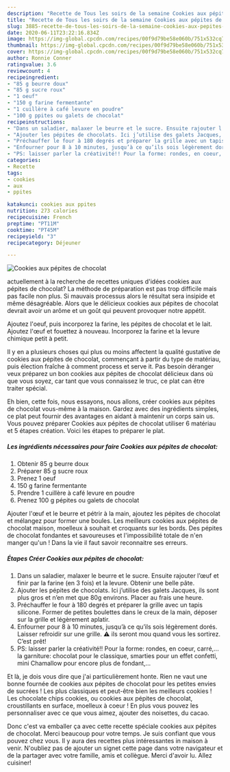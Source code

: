 ```yaml
---
description: "Recette de Tous les soirs de la semaine Cookies aux pépites de chocolat"
title: "Recette de Tous les soirs de la semaine Cookies aux pépites de chocolat"
slug: 3885-recette-de-tous-les-soirs-de-la-semaine-cookies-aux-pepites-de-chocolat
date: 2020-06-11T23:22:16.834Z
image: https://img-global.cpcdn.com/recipes/00f9d79be58e060b/751x532cq70/cookies-aux-pepites-de-chocolat-photo-principale-de-la-recette.jpg
thumbnail: https://img-global.cpcdn.com/recipes/00f9d79be58e060b/751x532cq70/cookies-aux-pepites-de-chocolat-photo-principale-de-la-recette.jpg
cover: https://img-global.cpcdn.com/recipes/00f9d79be58e060b/751x532cq70/cookies-aux-pepites-de-chocolat-photo-principale-de-la-recette.jpg
author: Ronnie Conner
ratingvalue: 3.6
reviewcount: 4
recipeingredient:
- "85 g beurre doux"
- "85 g sucre roux"
- "1 oeuf"
- "150 g farine fermentante"
- "1 cuillère à café levure en poudre"
- "100 g ppites ou galets de chocolat"
recipeinstructions:
- "Dans un saladier, malaxer le beurre et le sucre. Ensuite rajouter l’œuf et finir par la farine (en 3 fois) et la levure. Obtenir une belle pâte."
- "Ajouter les pépites de chocolats. Ici j’utilise des galets Jacques, ils sont plus gros et n’en met que 80g environs. Placer au frais une heure."
- "Préchauffer le four à 180 degrés et préparer la grille avec un tapis silicone. Former de petites boulettes dans le creux de la main, déposer sur la grille et légèrement aplatir."
- "Enfourner pour 8 à 10 minutes, jusqu’à ce qu’ils sois légèrement dorés. Laisser refroidir sur une grille. ⚠️ ils seront mou quand vous les sortirez. C’est prêt!"
- "PS: laisser parler la créativité!! Pour la forme: rondes, en coeur, carré,... la garniture: chocolat pour le classique, smarties pour un effet confetti, mini Chamallow pour encore plus de fondant,..."
categories:
- Recette
tags:
- cookies
- aux
- ppites

katakunci: cookies aux ppites 
nutrition: 273 calories
recipecuisine: French
preptime: "PT11M"
cooktime: "PT45M"
recipeyield: "3"
recipecategory: Déjeuner

---
```



![Cookies aux pépites de chocolat](https://img-global.cpcdn.com/recipes/00f9d79be58e060b/751x532cq70/cookies-aux-pepites-de-chocolat-photo-principale-de-la-recette.jpg)

actuellement à la recherche de recettes uniques d'idées cookies aux pépites de chocolat? La méthode de préparation est pas trop difficile mais pas facile non plus. Si mauvais processus alors le résultat sera insipide et même désagréable. Alors que le délicieux cookies aux pépites de chocolat devrait avoir un arôme et un goût qui peuvent provoquer notre appétit.

Ajoutez l&#39;oeuf, puis incorporez la farine, les pépites de chocolat et le lait. Ajoutez l&#39;œuf et fouettez à nouveau. Incorporez la farine et la levure chimique petit à petit.

Il y en a plusieurs choses qui plus ou moins affectent la qualité gustative de cookies aux pépites de chocolat, commençant à partir du type de matériau, puis élection fraîche à comment process et serve it. Pas besoin déranger veux préparez un bon cookies aux pépites de chocolat délicieux dans où que vous soyez, car tant que vous connaissez le truc, ce plat can être traiter spécial.


Eh bien, cette fois, nous essayons, nous allons, créer cookies aux pépites de chocolat vous-même à la maison. Gardez avec des ingrédients simples, ce plat peut fournir des avantages en aidant à maintenir un corps sain us. Vous pouvez préparer Cookies aux pépites de chocolat utiliser 6 matériau et 5 étapes création. Voici les étapes to préparer le plat.

<!--inarticleads1-->

##### Les ingrédients nécessaires pour faire Cookies aux pépites de chocolat:

1. Obtenir 85 g beurre doux
1. Préparer 85 g sucre roux
1. Prenez 1 oeuf
1.  150 g farine fermentante
1. Prendre 1 cuillère à café levure en poudre
1. Prenez 100 g pépites ou galets de chocolat


Ajouter l&#39;œuf et le beurre et pétrir à la main, ajoutez les pépites de chocolat et mélangez pour former une boules. Les meilleurs cookies aux pépites de chocolat maison, moelleux à souhait et croquants sur les bords. Des pépites de chocolat fondantes et savoureuses et l&#39;impossibilité totale de n&#39;en manger qu&#39;un ! Dans la vie il faut savoir reconnaitre ses erreurs. 

<!--inarticleads2-->

##### Étapes Créer Cookies aux pépites de chocolat:

1. Dans un saladier, malaxer le beurre et le sucre. Ensuite rajouter l’œuf et finir par la farine (en 3 fois) et la levure. Obtenir une belle pâte.
1. Ajouter les pépites de chocolats. Ici j’utilise des galets Jacques, ils sont plus gros et n’en met que 80g environs. Placer au frais une heure.
1. Préchauffer le four à 180 degrés et préparer la grille avec un tapis silicone. Former de petites boulettes dans le creux de la main, déposer sur la grille et légèrement aplatir.
1. Enfourner pour 8 à 10 minutes, jusqu’à ce qu’ils sois légèrement dorés. Laisser refroidir sur une grille. ⚠️ ils seront mou quand vous les sortirez. C’est prêt!
1. PS: laisser parler la créativité!! Pour la forme: rondes, en coeur, carré,... la garniture: chocolat pour le classique, smarties pour un effet confetti, mini Chamallow pour encore plus de fondant,...


Et là, je dois vous dire que j&#39;ai particulièrement honte. Rien ne vaut une bonne fournée de cookies aux pépites de chocolat pour les petites envies de sucrées ! Les plus classiques et peut-être bien les meilleurs cookies ! Les chocolate chips cookies, ou cookies aux pépites de chocolat, croustillants en surface, moelleux à coeur ! En plus vous pouvez les personnaliser avec ce que vous aimez, ajouter des noisettes, du cacao. 


Donc c'est va emballer ça avec cette recette spéciale cookies aux pépites de chocolat. Merci beaucoup pour votre temps. Je suis confiant que vous pouvez chez vous. Il y aura des recettes plus  intéressantes in maison à venir. N'oubliez pas de ajouter un signet cette page dans votre navigateur et de la partager avec votre famille, amis et collègue. Merci d'avoir lu. Allez cuisiner!
